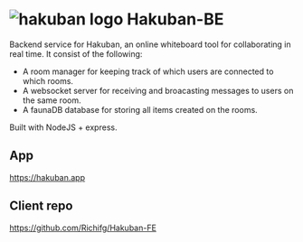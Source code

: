 # ![hakuban logo](https://res.cloudinary.com/richi/image/upload/v1657562389/previews/hakuban_logo_zbhqqn.png) Hakuban-BE

Backend service for Hakuban, an online whiteboard tool for collaborating in real time. It consist of the following:
* A room manager for keeping track of which users are connected to which rooms.
* A websocket server for receiving and broacasting messages to users on the same room. 
* A faunaDB database for storing all items created on the rooms.

Built with NodeJS + express.

## App
https://hakuban.app

## Client repo
https://github.com/Richifg/Hakuban-FE

